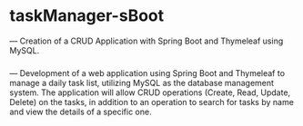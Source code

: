 # taskManager-sBoot

— Creation of a CRUD Application with Spring Boot and Thymeleaf using MySQL.

###

— Development of a web application using Spring Boot and Thymeleaf to manage a daily task list, utilizing MySQL as the database management system. The application will allow CRUD operations (Create, Read, Update, Delete) on the tasks, in addition to an operation to search for tasks by name and view the details of a specific one.
